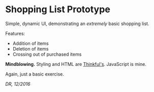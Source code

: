 # Shopping List Prototype

Simple, dynamic UI, demonstrating an _extremely_ basic shopping list.

Features:
* Addition of items
* Deletion of items
* Crossing out of purchased items

__Mindblowing.__ Styling and HTML are [Thinkful's](http://thinkful.com). JavaScript is mine.

Again, just a basic exercise.

*DR, 12/2016*